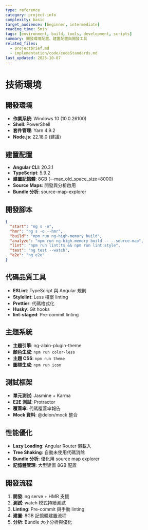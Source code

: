 ```yaml
---
type: reference
category: project-info
complexity: basic
target_audience: [beginner, intermediate]
reading_time: 5min
tags: [environment, build, tools, development, scripts]
summary: 開發環境配置、建置配置與開發工具
related_files:
  - projectbrief.md
  - implementation/code/codeStandards.md
last_updated: 2025-10-07
---
```


# 技術環境

## 開發環境
- **作業系統**: Windows 10 (10.0.26100)
- **Shell**: PowerShell
- **套件管理**: Yarn 4.9.2
- **Node.js**: 22.18.0 (建議)

## 建置配置
- **Angular CLI**: 20.3.1
- **TypeScript**: 5.9.2
- **建置記憶體**: 8GB (--max_old_space_size=8000)
- **Source Maps**: 開發與分析啟用
- **Bundle 分析**: source-map-explorer

## 開發腳本
```json
{
  "start": "ng s -o",
  "hmr": "ng s -o --hmr",
  "build": "npm run ng-high-memory build",
  "analyze": "npm run ng-high-memory build -- --source-map",
  "lint": "npm run lint:ts && npm run lint:style",
  "test": "ng test --watch",
  "e2e": "ng e2e"
}
```

## 代碼品質工具
- **ESLint**: TypeScript 與 Angular 規則
- **Stylelint**: Less 檔案 linting
- **Prettier**: 代碼格式化
- **Husky**: Git hooks
- **lint-staged**: Pre-commit linting

## 主題系統
- **主題引擎**: ng-alain-plugin-theme
- **顏色生成**: `npm run color-less`
- **主題 CSS**: `npm run theme`
- **圖標生成**: `npm run icon`

## 測試框架
- **單元測試**: Jasmine + Karma
- **E2E 測試**: Protractor
- **覆蓋率**: 代碼覆蓋率報告
- **Mock 資料**: @delon/mock 整合

## 性能優化
- **Lazy Loading**: Angular Router 懶載入
- **Tree Shaking**: 自動未使用代碼消除
- **Bundle 分析**: 優化用 source map explorer
- **記憶體管理**: 大型建置 8GB 配置

## 開發流程
1. **開發**: ng serve + HMR 支援
2. **測試**: watch 模式持續測試
3. **Linting**: Pre-commit 與手動 linting
4. **建置**: 8GB 記憶體建置流程
5. **分析**: Bundle 大小分析與優化
